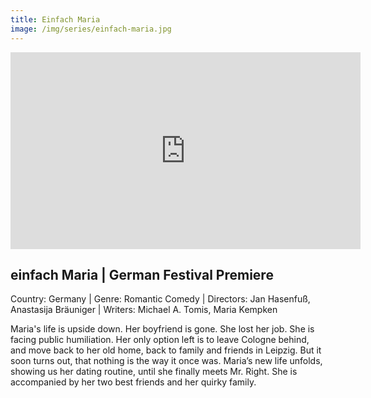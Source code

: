 ```yaml
---
title: Einfach Maria
image: /img/series/einfach-maria.jpg
---
```

<iframe width="560" height="315" src="https://www.youtube.com/embed/u5veJjLXfnI" frameborder="0" allow="accelerometer; autoplay; encrypted-media; gyroscope; picture-in-picture" allowfullscreen></iframe>

## einfach Maria | German Festival Premiere
Country: Germany | Genre: Romantic Comedy | Directors: Jan Hasenfuß, Anastasija Bräuniger | Writers: Michael A. Tomis, Maria Kempken

Maria's life is upside down. Her boyfriend is gone. She lost her job. She is facing public humiliation. Her only option left is to leave Cologne behind, and move back to her old home, back to family and friends in Leipzig. But it soon turns out, that nothing is the way it once was. Maria’s new life unfolds, showing us her dating routine, until she finally meets Mr. Right. She is accompanied by her two best friends and her quirky family.
